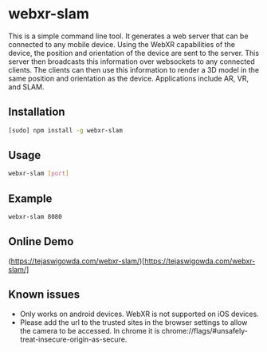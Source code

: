 # webxr-slam

This is a simple command line tool. It generates a web server that can be connected to any mobile device. Using the WebXR capabilities of the device, the position and orientation of the device are sent to the server. This server then broadcasts this information over websockets to any connected clients. The clients can then use this information to render a 3D model in the same position and orientation as the device. Applications include AR, VR, and SLAM.

## Installation

```bash
[sudo] npm install -g webxr-slam
```

## Usage

```bash
webxr-slam [port]
```

## Example

```bash
webxr-slam 8080
```

## Online Demo
(https://tejaswigowda.com/webxr-slam/)[https://tejaswigowda.com/webxr-slam/]

## Known issues

- Only works on android devices. WebXR is not supported on iOS devices.
- Please add the url to the trusted sites in the browser settings to allow the camera to be accessed. In chrome it is chrome://flags/#unsafely-treat-insecure-origin-as-secure. 